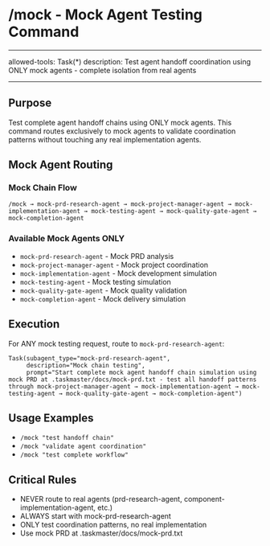 # /mock - Mock Agent Testing Command

---

allowed-tools: Task(\*)
description: Test agent handoff coordination using ONLY mock agents - complete isolation from real agents

---

## Purpose

Test complete agent handoff chains using ONLY mock agents. This command routes exclusively to mock agents to validate coordination patterns without touching any real implementation agents.

## Mock Agent Routing

### Mock Chain Flow

```
/mock → mock-prd-research-agent → mock-project-manager-agent → mock-implementation-agent → mock-testing-agent → mock-quality-gate-agent → mock-completion-agent
```

### Available Mock Agents ONLY

- `mock-prd-research-agent` - Mock PRD analysis
- `mock-project-manager-agent` - Mock project coordination
- `mock-implementation-agent` - Mock development simulation
- `mock-testing-agent` - Mock testing simulation
- `mock-quality-gate-agent` - Mock quality validation
- `mock-completion-agent` - Mock delivery simulation

## Execution

For ANY mock testing request, route to `mock-prd-research-agent`:

```
Task(subagent_type="mock-prd-research-agent",
     description="Mock chain testing",
     prompt="Start complete mock agent handoff chain simulation using mock PRD at .taskmaster/docs/mock-prd.txt - test all handoff patterns through mock-project-manager-agent → mock-implementation-agent → mock-testing-agent → mock-quality-gate-agent → mock-completion-agent")
```

## Usage Examples

- `/mock "test handoff chain"`
- `/mock "validate agent coordination"`
- `/mock "test complete workflow"`

## Critical Rules

- NEVER route to real agents (prd-research-agent, component-implementation-agent, etc.)
- ALWAYS start with mock-prd-research-agent
- ONLY test coordination patterns, no real implementation
- Use mock PRD at .taskmaster/docs/mock-prd.txt
